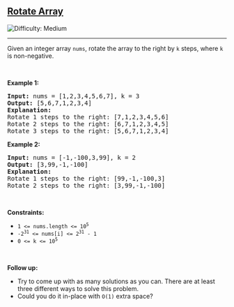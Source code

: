 <h2><a href="https://leetcode.com/problems/rotate-array/">Rotate Array</a></h2>
<img src="https://img.shields.io/badge/Difficulty-Medium-orange" alt="Difficulty: Medium" />
<hr>
<p>Given an integer array <code>nums</code>, rotate the array to the right by <code>k</code> steps, where <code>k</code> is non-negative.</p>

<p>&nbsp;</p>

<p><strong class="example">Example 1:</strong></p>
<pre>
<strong>Input:</strong> nums = [1,2,3,4,5,6,7], k = 3
<strong>Output:</strong> [5,6,7,1,2,3,4]
<strong>Explanation:</strong>
Rotate 1 steps to the right: [7,1,2,3,4,5,6]
Rotate 2 steps to the right: [6,7,1,2,3,4,5]
Rotate 3 steps to the right: [5,6,7,1,2,3,4]
</pre>

<p><strong class="example">Example 2:</strong></p>
<pre>
<strong>Input:</strong> nums = [-1,-100,3,99], k = 2
<strong>Output:</strong> [3,99,-1,-100]
<strong>Explanation:</strong> 
Rotate 1 steps to the right: [99,-1,-100,3]
Rotate 2 steps to the right: [3,99,-1,-100]
</pre>

<p>&nbsp;</p>

<p><strong>Constraints:</strong></p>
<ul>
	<li><code>1 &lt;= nums.length &lt;= 10<sup>5</sup></code></li>
	<li><code>-2<sup>31</sup> &lt;= nums[i] &lt;= 2<sup>31</sup> - 1</code></li>
	<li><code>0 &lt;= k &lt;= 10<sup>5</sup></code></li>
</ul>

<p>&nbsp;</p>

<p><strong>Follow up:</strong></p>
<ul>
	<li>Try to come up with as many solutions as you can. There are at least three different ways to solve this problem.</li>
	<li>Could you do it in-place with <code>O(1)</code> extra space?</li>
</ul>
